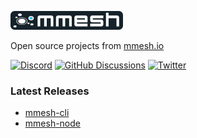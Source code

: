 ![mmesh](https://github.com/mmesh/assets/blob/HEAD/images/logo/mmesh_logo_v5_180x30.png)

Open source projects from [mmesh.io](https://mmesh.io)

[![Discord](https://img.shields.io/badge/Join_us_on_Discord-5865F2?style=flat&logo=discord&logoColor=white)](https://mmesh.io/discord)
[![GitHub Discussions](https://img.shields.io/badge/GitHub_Discussions-181717?style=flat&logo=github&logoColor=white)](https://github.com/orgs/mmesh/discussions)
[![Twitter](https://img.shields.io/badge/Follow_on_twitter-1DA1F2?style=flat&logo=twitter&logoColor=white)](https://twitter.com/mmesh_io)

### Latest Releases

- [mmesh-cli](https://github.com/mmesh/m-cli)
- [mmesh-node](https://github.com/mmesh/m-node)
